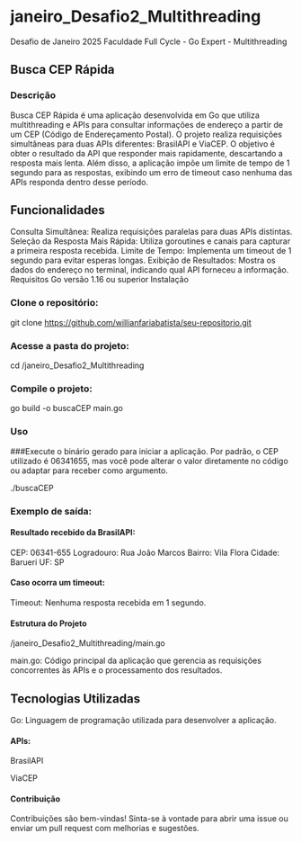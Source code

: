 # janeiro_Desafio2_Multithreading
Desafio de Janeiro 2025 Faculdade Full Cycle - Go Expert - Multithreading

## Busca CEP Rápida
### Descrição
Busca CEP Rápida é uma aplicação desenvolvida em Go que utiliza multithreading e APIs para consultar informações de endereço a partir de um CEP (Código de Endereçamento Postal). O projeto realiza requisições simultâneas para duas APIs diferentes: BrasilAPI e ViaCEP. O objetivo é obter o resultado da API que responder mais rapidamente, descartando a resposta mais lenta. Além disso, a aplicação impõe um limite de tempo de 1 segundo para as respostas, exibindo um erro de timeout caso nenhuma das APIs responda dentro desse período.

## Funcionalidades
Consulta Simultânea: Realiza requisições paralelas para duas APIs distintas.
Seleção da Resposta Mais Rápida: Utiliza goroutines e canais para capturar a primeira resposta recebida.
Limite de Tempo: Implementa um timeout de 1 segundo para evitar esperas longas.
Exibição de Resultados: Mostra os dados do endereço no terminal, indicando qual API forneceu a informação.
Requisitos
Go versão 1.16 ou superior
Instalação

### Clone o repositório:

git clone https://github.com/willianfariabatista/seu-repositorio.git

### Acesse a pasta do projeto:

cd /janeiro_Desafio2_Multithreading

### Compile o projeto:

go build -o buscaCEP main.go

### Uso

###Execute o binário gerado para iniciar a aplicação. Por padrão, o CEP utilizado é 06341655, mas você pode alterar o valor diretamente no código ou adaptar para receber como argumento.

./buscaCEP

### Exemplo de saída:

#### Resultado recebido da BrasilAPI:

CEP: 06341-655
Logradouro: Rua João Marcos
Bairro: Vila Flora
Cidade: Barueri
UF: SP

#### Caso ocorra um timeout:

Timeout: Nenhuma resposta recebida em 1 segundo.

#### Estrutura do Projeto

/janeiro_Desafio2_Multithreading/main.go

main.go: Código principal da aplicação que gerencia as requisições concorrentes às APIs e o processamento dos resultados.

## Tecnologias Utilizadas

Go: Linguagem de programação utilizada para desenvolver a aplicação.

#### APIs:

BrasilAPI

ViaCEP

#### Contribuição

Contribuições são bem-vindas! Sinta-se à vontade para abrir uma issue ou enviar um pull request com melhorias e sugestões.
